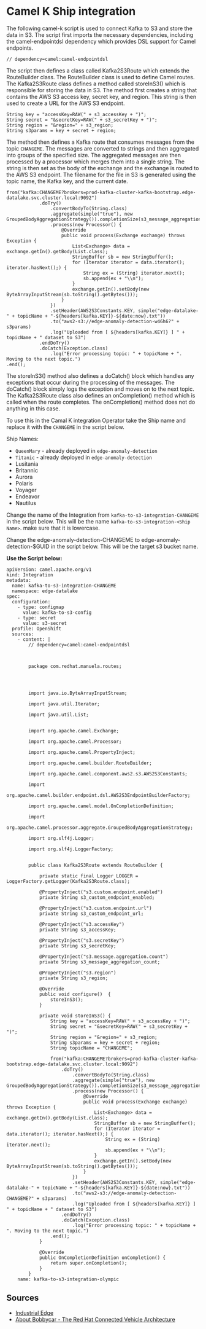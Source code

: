 # Camel K Ship integration 

The following camel-k script is used to connect Kafka to S3 and store the data in S3. The script first imports the necessary dependencies, including the camel-endpointdsl dependency which provides DSL support for Camel endpoints.
```
// dependency=camel:camel-endpointdsl
```
The script then defines a class called Kafka2S3Route which extends the RouteBuilder class. The RouteBuilder class is used to define Camel routes.
The Kafka2S3Route class defines a method called storeInS3() which is responsible for storing the data in S3. The method first creates a string that contains the AWS S3 access key, secret key, and region. This string is then used to create a URL for the AWS S3 endpoint.
```
String key = "accessKey=RAW(" + s3_accessKey + ")";
String secret = "&secretKey=RAW(" + s3_secretKey + ")";
String region = "&region=" + s3_region;
String s3params = key + secret + region;
```

The method then defines a Kafka route that consumes messages from the topic `CHANGEME`. The messages are converted to strings and then aggregated into groups of the specified size. The aggregated messages are then processed by a processor which merges them into a single string. The string is then set as the body of the exchange and the exchange is routed to the AWS S3 endpoint. The filename for the file in S3 is generated using the topic name, the Kafka key, and the current date.

```
from("kafka:CHANGEME?brokers=prod-kafka-cluster-kafka-bootstrap.edge-datalake.svc.cluster.local:9092")
            .doTry()
                .convertBodyTo(String.class)
                .aggregate(simple("true"), new GroupedBodyAggregationStrategy()).completionSize(s3_message_aggregation_count)
                .process(new Processor() {
                    @Override
                    public void process(Exchange exchange) throws Exception {
                        List<Exchange> data = exchange.getIn().getBody(List.class);
                        StringBuffer sb = new StringBuffer();
                        for (Iterator iterator = data.iterator(); iterator.hasNext();) {
                            String ex = (String) iterator.next();
                            sb.append(ex + "\\n");
                        }
                        exchange.getIn().setBody(new ByteArrayInputStream(sb.toString().getBytes()));
                    }
                })
                .setHeader(AWS2S3Constants.KEY, simple("edge-datalake-" + topicName + "-${headers[kafka.KEY]}-${date:now}.txt"))
                .to("aws2-s3://edge-anomaly-detection-w46h6?" + s3params)
                .log("Uploaded from [ ${headers[kafka.KEY]} ] " + topicName + " dataset to S3")
            .endDoTry()
            .doCatch(Exception.class)
                .log("Error processing topic: " + topicName + ". Moving to the next topic.")
.end();
```

The storeInS3() method also defines a doCatch() block which handles any exceptions that occur during the processing of the messages. The doCatch() block simply logs the exception and moves on to the next topic.
The Kafka2S3Route class also defines an onCompletion() method which is called when the route completes. The onCompletion() method does not do anything in this case.

To use this in the Camal K integration Operator take the Ship name and replace it with the `CHANGEME` in the script below.

Ship Names:
* `QueenMary` - already deployed in `edge-anomaly-detection`
* `Titanic` - already deployed in `edge-anomaly-detection`
*  Lusitania
*  Britannic
*  Aurora
*  Polaris
*  Voyager
*  Endeavor
*  Nautilus
  
Change the name of the Integration from `kafka-to-s3-integration-CHANGEME` in the script below. This will be the name `kafka-to-s3-integration-<Ship Name>`. make sure that it is lowercase.

Change the edge-anomaly-detection-CHANGEME to edge-anomaly-detection-$GUID in the script below. This will be the target s3 bucket name.

**Use the Script below:**
```
apiVersion: camel.apache.org/v1
kind: Integration
metadata:
  name: kafka-to-s3-integration-CHANGEME
  namespace: edge-datalake
spec:
  configuration:
    - type: configmap
      value: kafka-to-s3-config
    - type: secret
      value: s3-secret
  profile: OpenShift
  sources:
    - content: |
        // dependency=camel:camel-endpointdsl



        package com.redhat.manuela.routes;




        import java.io.ByteArrayInputStream;

        import java.util.Iterator;

        import java.util.List;


        import org.apache.camel.Exchange;

        import org.apache.camel.Processor;

        import org.apache.camel.PropertyInject;

        import org.apache.camel.builder.RouteBuilder;

        import org.apache.camel.component.aws2.s3.AWS2S3Constants;

        import
        org.apache.camel.builder.endpoint.dsl.AWS2S3EndpointBuilderFactory;

        import org.apache.camel.model.OnCompletionDefinition;

        import
        org.apache.camel.processor.aggregate.GroupedBodyAggregationStrategy;

        import org.slf4j.Logger;

        import org.slf4j.LoggerFactory;


        public class Kafka2S3Route extends RouteBuilder {

            private static final Logger LOGGER = LoggerFactory.getLogger(Kafka2S3Route.class);

            @PropertyInject("s3.custom.endpoint.enabled")
            private String s3_custom_endpoint_enabled;

            @PropertyInject("s3.custom.endpoint.url")
            private String s3_custom_endpoint_url;

            @PropertyInject("s3.accessKey")
            private String s3_accessKey;

            @PropertyInject("s3.secretKey")
            private String s3_secretKey;

            @PropertyInject("s3.message.aggregation.count")
            private String s3_message_aggregation_count;

            @PropertyInject("s3.region")
            private String s3_region;

            @Override
            public void configure()  {
                storeInS3();
            }

            private void storeInS3() {
                String key = "accessKey=RAW(" + s3_accessKey + ")";
                String secret = "&secretKey=RAW(" + s3_secretKey + ")";
                String region = "&region=" + s3_region;
                String s3params = key + secret + region;
                String topicName = "CHANGEME";

                from("kafka:CHANGEME?brokers=prod-kafka-cluster-kafka-bootstrap.edge-datalake.svc.cluster.local:9092")
                    .doTry()
                        .convertBodyTo(String.class)
                        .aggregate(simple("true"), new GroupedBodyAggregationStrategy()).completionSize(s3_message_aggregation_count)
                        .process(new Processor() {
                            @Override
                            public void process(Exchange exchange) throws Exception {
                                List<Exchange> data = exchange.getIn().getBody(List.class);
                                StringBuffer sb = new StringBuffer();
                                for (Iterator iterator = data.iterator(); iterator.hasNext();) {
                                    String ex = (String) iterator.next();
                                    sb.append(ex + "\\n");
                                }
                                exchange.getIn().setBody(new ByteArrayInputStream(sb.toString().getBytes()));
                            }
                        })
                        .setHeader(AWS2S3Constants.KEY, simple("edge-datalake-" + topicName + "-${headers[kafka.KEY]}-${date:now}.txt"))
                        .to("aws2-s3://edge-anomaly-detection-CHANGEME?" + s3params)
                        .log("Uploaded from [ ${headers[kafka.KEY]} ] " + topicName + " dataset to S3")
                    .endDoTry()
                    .doCatch(Exception.class)
                        .log("Error processing topic: " + topicName + ". Moving to the next topic.")
                .end();
            }

            @Override
            public OnCompletionDefinition onCompletion() {
                return super.onCompletion();
            }
        }
    name: kafka-to-s3-integration-olympic
```


## Sources
* [Industrial Edge](https://github.com/validatedpatterns/industrial-edge)
* [About Bobbycar - The Red Hat Connected Vehicle Architecture](https://github.com/sa-mw-dach/bobbycar)